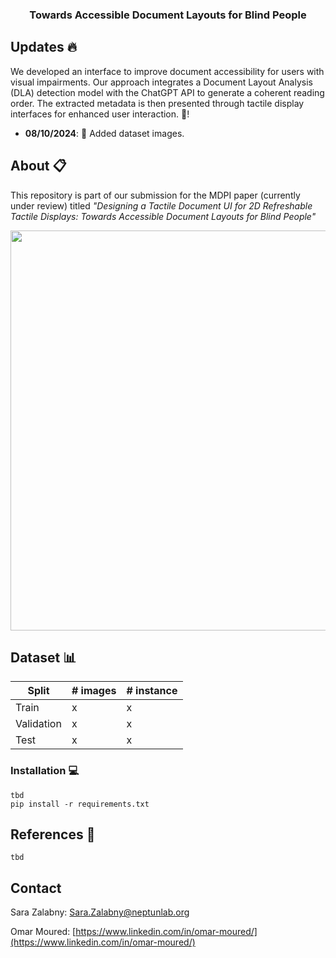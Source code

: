 <div align="center">

<h3 align="center">Towards Accessible Document Layouts for Blind People</h3>
</div>

## Updates 🔥

We developed an interface to improve document accessibility for users with visual impairments. Our approach integrates a Document Layout Analysis (DLA) detection model with the ChatGPT API to generate a coherent reading order. The extracted metadata is then presented through tactile display interfaces for enhanced user interaction. 🚀!

- **08/10/2024**: 📄 Added dataset images.

<!-- ABOUT THE PROJECT -->
## About 📋

This repository is part of our submission for the MDPI paper (currently under review) titled *"Designing a Tactile Document UI for 2D Refreshable Tactile Displays: Towards Accessible Document Layouts for Blind People"*

<p align="center">
  <img src="images/samples.gif" height="640"/>
</p>

## Dataset 📊
| Split   | # images | # instance |
|---------|-------|----------|
| Train | x | x |
| Validation | x | x |
| Test | x | x |

### Installation 💻
```
tbd
pip install -r requirements.txt
```

## References 📝
```
tbd
```

## Contact
Sara Zalabny: <Sara.Zalabny@neptunlab.org> 

Omar Moured: [https://www.linkedin.com/in/omar-moured/](https://www.linkedin.com/in/omar-moured/)
